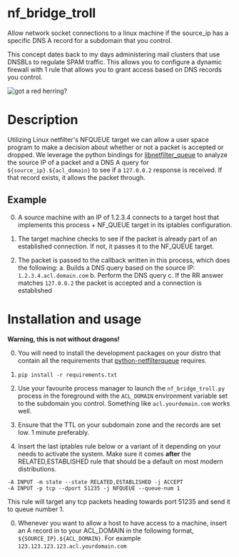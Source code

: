 # nf_bridge_troll
Allow network socket connections to a linux machine if the source_ip has a specific DNS A record for a subdomain that you control. 

This concept dates back to my days administering mail clusters that use DNSBLs to regulate SPAM traffic. This allows you to configure a dynamic firewall with 1 rule that allows you to grant access based on DNS records you control.

![got a red herring?](http://vignette3.wikia.nocookie.net/monkeyisland/images/f/f3/Troll.png)

# Description
Utilizing Linux netfilter's NFQUEUE target we can allow a user space program to make a decision about whether or not a packet is accepted or dropped. We leverage the python bindings for [libnetfilter_queue](https://home.regit.org/netfilter-en/using-nfqueue-and-libnetfilter_queue/) to analyze the source IP of a packet and a DNS A query for `${source_ip}.${acl_domain}` to see if a `127.0.0.2` response is received. If that record exists, it allows the packet through.

## Example

0. A source machine with an IP of 1.2.3.4 connects to a target host that implements this process + NF_QUEUE target in its iptables configuration.

0. The target machine checks to see if the packet is already part of an established connection. If not, it passes it to the NF_QUEUE target.

0. The packet is passed to the callback written in this process, which does the following:
  a. Builds a DNS query based on the source IP: `1.2.3.4.acl.domain.com`
  b. Perform the DNS query
  c. If the RR answer matches `127.0.0.2` the packet is accepted and a connection is established

# Installation and usage
**Warning, this is not without dragons!**

0. You will need to install the development packages on your distro that contain all the requirements that [python-netfilterqueue](https://github.com/kti/python-netfilterqueue) requires.

0. `pip install -r requirements.txt`

0. Use your favourite process manager to launch the `nf_bridge_troll.py` process in the foreground with the `ACL_DOMAIN` environment variable set to the subdomain you control. Something like `acl.yourdomain.com` works well.

0. Ensure that the TTL on your subdomain zone and the records are set low. 1 minute preferably.

0. Insert the last iptables rule below or a variant of it depending on your needs to activate the system. Make sure it comes **after** the RELATED,ESTABLISHED rule that should be a default on most modern distributions.

  ```
  -A INPUT -m state --state RELATED,ESTABLISHED -j ACCEPT
  -A INPUT -p tcp --dport 51235 -j NFQUEUE --queue-num 1
  ```

  This rule will target any tcp packets heading towards port 51235 and send it to queue number 1.

0. Whenever you want to allow a host to have access to a machine, insert an A record in to your ACL_DOMAIN in the following format, `${SOURCE_IP}.${ACL_DOMAIN}`. For example `123.123.123.123.acl.yourdomain.com`
